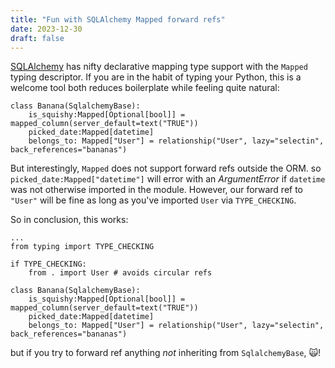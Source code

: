 ```yaml
---
title: "Fun with SQLAlchemy Mapped forward refs"
date: 2023-12-30
draft: false
---
```

[SQLAlchemy](https://docs.sqlalchemy.org/en/14/orm/internals.html#sqlalchemy.orm.Mapped) has nifty declarative mapping type support with the `Mapped` typing descriptor. 
If you are in the habit of typing your Python, this is a welcome tool both reduces boilerplate while feeling quite natural: 
```
class Banana(SqlalchemyBase):
	is_squishy:Mapped[Optional[bool]] = mapped_column(server_default=text("TRUE"))
	picked_date:Mapped[datetime]
	belongs_to: Mapped["User"] = relationship("User", lazy="selectin", back_references="bananas")
```
But interestingly, `Mapped` does not support forward refs outside the ORM. so 
`picked_date:Mapped["datetime"]` will error with an _ArgumentError_ if `datetime` was not otherwise imported in the module. However, our 
forward ref to `"User"` will be fine as long as you've imported `User` via `TYPE_CHECKING`.  

So in conclusion, this works: 
```
...
from typing import TYPE_CHECKING

if TYPE_CHECKING:
	from . import User # avoids circular refs

class Banana(SqlalchemyBase):
	is_squishy:Mapped[Optional[bool]] = mapped_column(server_default=text("TRUE"))
	picked_date:Mapped[datetime]
	belongs_to: Mapped["User"] = relationship("User", lazy="selectin", back_references="bananas")
```
but if you try to forward ref anything _not_ inheriting from `SqlalchemyBase`, :scream_cat:!
<!--stackedit_data:
eyJoaXN0b3J5IjpbNDIxNTQ1NDAxXX0=
-->